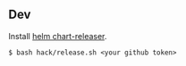 ## Dev

Install [helm chart-releaser](https://github.com/helm/chart-releaser#installation).
```shell
$ bash hack/release.sh <your github token>
```
